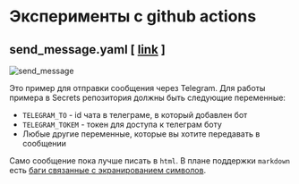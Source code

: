 # Эксперименты с github actions

## send_message.yaml [ [link](.github/workflows/send_message.yaml) ]

![send_message](https://github.com/thrashches/actions_test/actions/workflows/send_message.yaml/badge.svg)

Это пример для отправки сообщения через Telegram.
Для работы примера в Secrets репозитория должны быть следующие переменные:

- ```TELEGRAM_TO``` - id чата в телеграме, в который добавлен бот
- ```TELEGRAM_TOKEM``` - токен для доступа к телеграм боту
- Любые другие переменные, которые вы хотите передавать в сообщении

Само сообщение пока лучше писать в ```html```. В плане поддержки ```markdown``` есть [баги связанные с экранированием символов](https://github.com/appleboy/telegram-action/issues/30).
